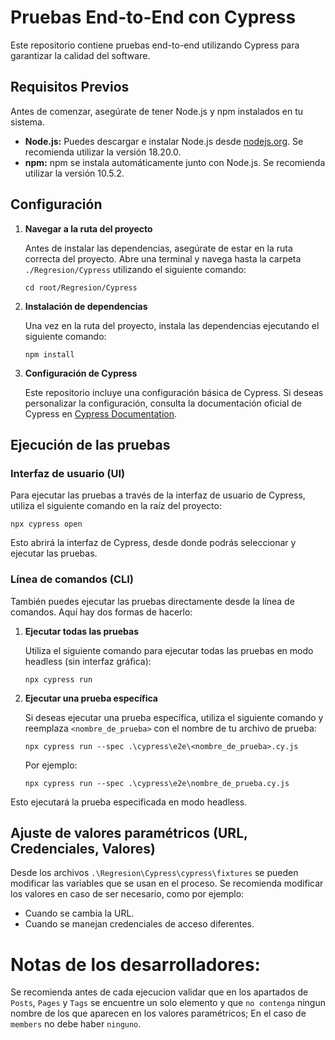 # Pruebas End-to-End con Cypress

Este repositorio contiene pruebas end-to-end utilizando Cypress para garantizar la calidad del software.

## Requisitos Previos

Antes de comenzar, asegúrate de tener Node.js y npm instalados en tu sistema.

- **Node.js:** Puedes descargar e instalar Node.js desde [nodejs.org](https://nodejs.org/). Se recomienda utilizar la versión 18.20.0.
- **npm:** npm se instala automáticamente junto con Node.js. Se recomienda utilizar la versión 10.5.2.

## Configuración

1. **Navegar a la ruta del proyecto**

   Antes de instalar las dependencias, asegúrate de estar en la ruta correcta del proyecto. Abre una terminal y navega hasta la carpeta `./Regresion/Cypress` utilizando el siguiente comando:

   ```
   cd root/Regresion/Cypress
   ```

2. **Instalación de dependencias**

   Una vez en la ruta del proyecto, instala las dependencias ejecutando el siguiente comando:

   ```
   npm install
   ```

3. **Configuración de Cypress**

   Este repositorio incluye una configuración básica de Cypress. Si deseas personalizar la configuración, consulta la documentación oficial de Cypress en [Cypress Documentation](https://docs.cypress.io/).

## Ejecución de las pruebas

### Interfaz de usuario (UI)

Para ejecutar las pruebas a través de la interfaz de usuario de Cypress, utiliza el siguiente comando en la raíz del proyecto:

```
npx cypress open
```

Esto abrirá la interfaz de Cypress, desde donde podrás seleccionar y ejecutar las pruebas.

### Línea de comandos (CLI)

También puedes ejecutar las pruebas directamente desde la línea de comandos. Aquí hay dos formas de hacerlo:

1. **Ejecutar todas las pruebas**

   Utiliza el siguiente comando para ejecutar todas las pruebas en modo headless (sin interfaz gráfica):

   ```
   npx cypress run
   ```

2. **Ejecutar una prueba específica**

   Si deseas ejecutar una prueba específica, utiliza el siguiente comando y reemplaza `<nombre_de_prueba>` con el nombre de tu archivo de prueba:

   ```
   npx cypress run --spec .\cypress\e2e\<nombre_de_prueba>.cy.js
   ```

   Por ejemplo:

   ```
   npx cypress run --spec .\cypress\e2e\nombre_de_prueba.cy.js
   ```

Esto ejecutará la prueba especificada en modo headless.

## Ajuste de valores paramétricos (URL, Credenciales, Valores)

Desde los archivos `.\Regresion\Cypress\cypress\fixtures` se pueden modificar las variables que se usan en el proceso. Se recomienda modificar los valores en caso de ser necesario, como por ejemplo:
- Cuando se cambia la URL.
- Cuando se manejan credenciales de acceso diferentes.

# Notas de los desarrolladores:
Se recomienda antes de cada ejecucion validar que en los apartados de `Posts`, `Pages` y `Tags` se encuentre un solo elemento y que `no contenga` ningun nombre de los que aparecen en los valores paramétricos; En el caso de `members` no debe haber `ninguno`.